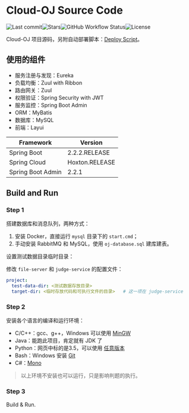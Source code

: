 # Cloud-OJ Source Code

![Last commit](https://img.shields.io/github/last-commit/imcloudfloating/Cloud-OJ)![Stars](https://img.shields.io/github/stars/imcloudfloating/Cloud-OJ)![GitHub Workflow Status](https://img.shields.io/github/workflow/status/imcloudfloating/Cloud-OJ/Java%20CI%20with%20Maven)![License](https://img.shields.io/github/license/imcloudfloating/Cloud-OJ)

Cloud-OJ 项目源码，另附自动部署脚本：[Deploy Script](https://github.com/imcloudfloating/Cloud-OJ-Docker)。

## 使用的组件

- 服务注册与发现：Eureka
- 负载均衡：Zuul with Ribbon
- 路由网关：Zuul
- 权限验证：Spring Security with JWT
- 服务监控：Spring Boot Admin
- ORM：MyBatis
- 数据库：MySQL
- 前端：Layui

Framework          | Version
-------------------|-----------------
Spring Boot        | 2.2.2.RELEASE
Spring Cloud       | Hoxton.RELEASE
Spring Boot Admin  | 2.2.1

## Build and Run

### Step 1

搭建数据库和消息队列，两种方式：

1. 安装 Docker，直接运行 `mysql` 目录下的 `start.cmd`；
2. 手动安装 RabbitMQ 和 MySQL，使用 `oj-database.sql` 建库建表。

设置测试数据目录临时目录：

修改 `file-server` 和 `judge-service` 的配置文件：

```yaml
project:
  test-data-dir: <测试数据存放目录>
  target-dir: <临时存放代码和可执行文件的目录>   # 这一项在 judge-service
```

### Step 2

安装各个语言的编译和运行环境：

- C/C++：gcc、g++，Windows 可以使用 [MinGW](http://www.mingw.org/)
- Java：能跑此项目，肯定就有 JDK 了
- Python：网页中标的是3.5，可以使用 [任意版本](https://www.python.org/)
- Bash：Windows 安装 [Git](https://git-scm.com/)
- C#：[Mono](https://www.mono-project.com/)

> 以上环境不安装也可以运行，只是影响判题的执行。

### Step 3

Build & Run.
